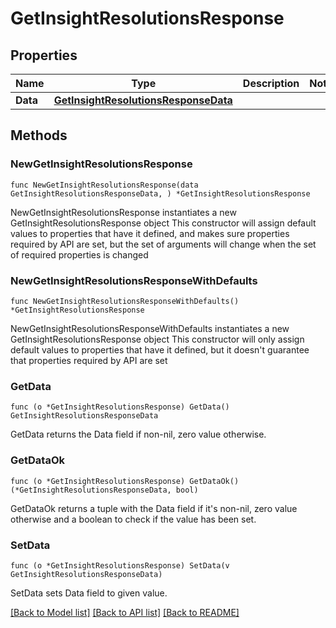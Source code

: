 # GetInsightResolutionsResponse

## Properties

Name | Type | Description | Notes
------------ | ------------- | ------------- | -------------
**Data** | [**GetInsightResolutionsResponseData**](GetInsightResolutionsResponseData.md) |  | 

## Methods

### NewGetInsightResolutionsResponse

`func NewGetInsightResolutionsResponse(data GetInsightResolutionsResponseData, ) *GetInsightResolutionsResponse`

NewGetInsightResolutionsResponse instantiates a new GetInsightResolutionsResponse object
This constructor will assign default values to properties that have it defined,
and makes sure properties required by API are set, but the set of arguments
will change when the set of required properties is changed

### NewGetInsightResolutionsResponseWithDefaults

`func NewGetInsightResolutionsResponseWithDefaults() *GetInsightResolutionsResponse`

NewGetInsightResolutionsResponseWithDefaults instantiates a new GetInsightResolutionsResponse object
This constructor will only assign default values to properties that have it defined,
but it doesn't guarantee that properties required by API are set

### GetData

`func (o *GetInsightResolutionsResponse) GetData() GetInsightResolutionsResponseData`

GetData returns the Data field if non-nil, zero value otherwise.

### GetDataOk

`func (o *GetInsightResolutionsResponse) GetDataOk() (*GetInsightResolutionsResponseData, bool)`

GetDataOk returns a tuple with the Data field if it's non-nil, zero value otherwise
and a boolean to check if the value has been set.

### SetData

`func (o *GetInsightResolutionsResponse) SetData(v GetInsightResolutionsResponseData)`

SetData sets Data field to given value.



[[Back to Model list]](../README.md#documentation-for-models) [[Back to API list]](../README.md#documentation-for-api-endpoints) [[Back to README]](../README.md)


